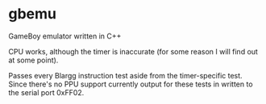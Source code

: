 # gbemu
GameBoy emulator written in C++

CPU works, although the timer is inaccurate (for some reason I will find out at some point).

Passes every Blargg instruction test aside from the timer-specific test. Since there's no PPU support currently output for these tests in written to the serial port 0xFF02.
